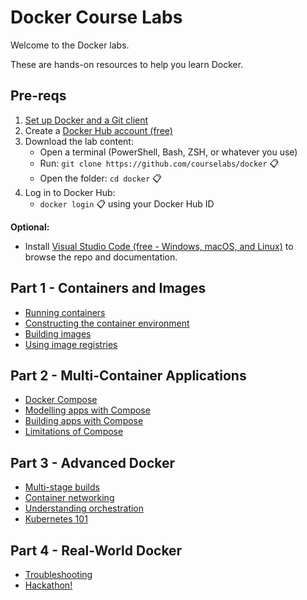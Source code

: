 # Docker Course Labs

Welcome to the Docker labs.

These are hands-on resources to help you learn Docker.

## Pre-reqs

1. [Set up Docker and a Git client](https://docs.docker.com/get-docker/)
2. Create a [Docker Hub account (free)](https://hub.docker.com/)
3. Download the lab content:
    - Open a terminal (PowerShell, Bash, ZSH, or whatever you use)
    - Run: `git clone https://github.com/courselabs/docker` 📋
    - Open the folder: `cd docker` 📋
4. Log in to Docker Hub:
    - `docker login` 📋 using your Docker Hub ID

**Optional:**
- Install [Visual Studio Code (free - Windows, macOS, and Linux)](https://code.visualstudio.com/) to browse the repo and documentation.

## Part 1 - Containers and Images

- [Running containers](https://docker.courselabs.co/lab1/running-containers)
- [Constructing the container environment](https://docker.courselabs.co/lab1/container-environment)
- [Building images](https://docker.courselabs.co/labs/images/)
- [Using image registries](https://docker.courselabs.co/lab1/image-registries)

## Part 2 - Multi-Container Applications

- [Docker Compose](https://docker.courselabs.co/lab2/docker-compose)
- [Modelling apps with Compose](https://docker.courselabs.co/lab2/modelling-apps)
- [Building apps with Compose](https://docker.courselabs.co/lab2/building-apps)
- [Limitations of Compose](https://docker.courselabs.co/lab2/compose-limitations)

## Part 3 - Advanced Docker

- [Multi-stage builds](https://docker.courselabs.co/lab3/multi-stage-builds)
- [Container networking](https://docker.courselabs.co/lab3/container-networking)
- [Understanding orchestration](https://docker.courselabs.co/lab3/orchestration)
- [Kubernetes 101](https://docker.courselabs.co/lab3/kubernetes-101)

## Part 4 - Real-World Docker

- [Troubleshooting](https://docker.courselabs.co/lab4/troubleshooting)
- [Hackathon!](https://docker.courselabs.co/lab4/hackathon)

